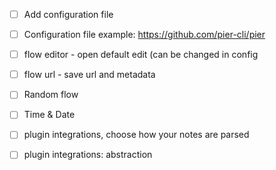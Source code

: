 

 - [ ] Add configuration file 

 - [ ] Configuration file example: https://github.com/pier-cli/pier 

 - [ ] flow editor - open default edit (can be changed in config 

 - [ ] flow url - save url and metadata


 - [ ] Random flow 

 - [ ] Time & Date 

 - [ ] plugin integrations, choose how your notes are parsed 

 - [ ] plugin integrations: abstraction 